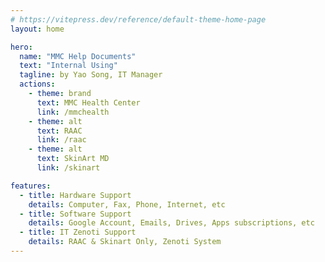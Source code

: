 ```yaml
---
# https://vitepress.dev/reference/default-theme-home-page
layout: home

hero:
  name: "MMC Help Documents"
  text: "Internal Using"
  tagline: by Yao Song, IT Manager
  actions:
    - theme: brand
      text: MMC Health Center
      link: /mmchealth
    - theme: alt
      text: RAAC
      link: /raac
    - theme: alt
      text: SkinArt MD
      link: /skinart

features:
  - title: Hardware Support
    details: Computer, Fax, Phone, Internet, etc 
  - title: Software Support
    details: Google Account, Emails, Drives, Apps subscriptions, etc
  - title: IT Zenoti Support
    details: RAAC & Skinart Only, Zenoti System
---
```


